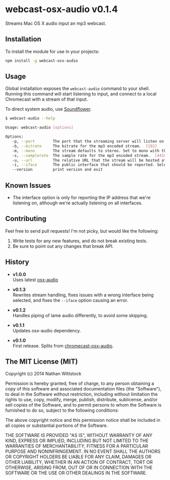 # webcast-osx-audio v0.1.4

Streams Mac OS X audio input an mp3 webcast.

## Installation

To install the module for use in your projects:

```bash
npm install -g webcast-osx-audio
```

## Usage

Global installation exposes the `webcast-audio` command to your shell. Running
this command will start listening to input, and connect to a local Chromecast
with a stream of that input.

To direct system audio, use [Soundflower][soundflower].

```bash
$ webcast-audio --help

Usage: webcast-audio [options]

Options:
   -p, --port        The port that the streaming server will listen on.  [3000]
   -b, --bitrate     The bitrate for the mp3 encoded stream.  [192]
   -m, --mono        The stream defaults to stereo. Set to mono with this flag.
   -s, --samplerate  The sample rate for the mp3 encoded stream.  [44100]
   -u, --url         The relative URL that the stream will be hosted at.  [stream.mp3]
   -i, --iface       The public interface that should be reported. Selects the first interface by default.
   --version         print version and exit
```

## Known Issues

- The interface option is only for reporting the IP address that we're listening
  on, although we're actually listening on all interfaces.

## Contributing

Feel free to send pull requests! I'm not picky, but would like the following:

1. Write tests for any new features, and do not break existing tests.
2. Be sure to point out any changes that break API.

## History

- **v1.0.0**  
Uses latest [osx-audio][]

- **v0.1.3**  
Rewrites stream handling, fixes issues with a wrong interface being selected,
and fixes the `--iface` option causing an error.

- **v0.1.2**  
Handles piping of lame audio differently, to avoid some skipping.

- **v0.1.1**  
Updates osx-audio dependency.

- **v0.1.0**  
First release. Splits from [chromecast-osx-audio][].

## The MIT License (MIT)

Copyright (c) 2014 Nathan Wittstock

Permission is hereby granted, free of charge, to any person obtaining a copy of
this software and associated documentation files (the "Software"), to deal in
the Software without restriction, including without limitation the rights to
use, copy, modify, merge, publish, distribute, sublicense, and/or sell copies of
the Software, and to permit persons to whom the Software is furnished to do so,
subject to the following conditions:

The above copyright notice and this permission notice shall be included in all
copies or substantial portions of the Software.

THE SOFTWARE IS PROVIDED "AS IS", WITHOUT WARRANTY OF ANY KIND, EXPRESS OR
IMPLIED, INCLUDING BUT NOT LIMITED TO THE WARRANTIES OF MERCHANTABILITY, FITNESS
FOR A PARTICULAR PURPOSE AND NONINFRINGEMENT. IN NO EVENT SHALL THE AUTHORS OR
COPYRIGHT HOLDERS BE LIABLE FOR ANY CLAIM, DAMAGES OR OTHER LIABILITY, WHETHER
IN AN ACTION OF CONTRACT, TORT OR OTHERWISE, ARISING FROM, OUT OF OR IN
CONNECTION WITH THE SOFTWARE OR THE USE OR OTHER DEALINGS IN THE SOFTWARE.

[soundflower]: http://rogueamoeba.com/freebies/soundflower/
[chromecast-osx-audio]: https://github.com/fardog/node-chromecast-osx-audio
[osx-audio]: https://www.npmjs.com/package/osx-audio
